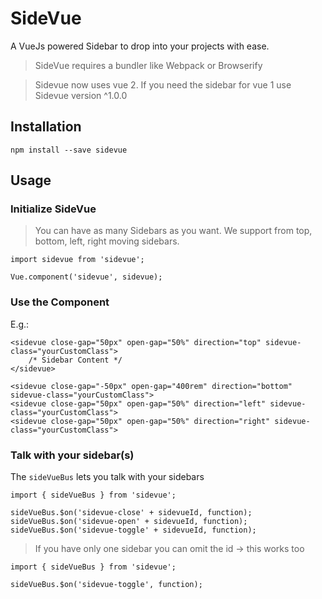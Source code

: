 # SideVue

A VueJs powered Sidebar to drop into your projects with ease.

> SideVue requires a bundler like Webpack or Browserify

> Sidevue now uses vue 2. If you need the sidebar for vue 1 use Sidevue version ^1.0.0

## Installation

```
npm install --save sidevue
```

## Usage

### Initialize SideVue

> You can have as many Sidebars as you want. We support from top, bottom, left, right moving sidebars.

```
import sidevue from 'sidevue';

Vue.component('sidevue', sidevue);
```

### Use the Component

E.g.:

```
<sidevue close-gap="50px" open-gap="50%" direction="top" sidevue-class="yourCustomClass">
    /* Sidebar Content */
</sidevue>

<sidevue close-gap="-50px" open-gap="400rem" direction="bottom" sidevue-class="yourCustomClass">
<sidevue close-gap="50px" open-gap="50%" direction="left" sidevue-class="yourCustomClass">
<sidevue close-gap="50px" open-gap="50%" direction="right" sidevue-class="yourCustomClass">
```

### Talk with your sidebar(s)

The `sideVueBus` lets you talk with your sidebars

```
import { sideVueBus } from 'sidevue';

sideVueBus.$on('sidevue-close' + sidevueId, function);
sideVueBus.$on('sidevue-open' + sidevueId, function);
sideVueBus.$on('sidevue-toggle' + sidevueId, function);
```

> If you have only one sidebar you can omit the id -> this works too

```
import { sideVueBus } from 'sidevue';

sideVueBus.$on('sidevue-toggle', function);
```
